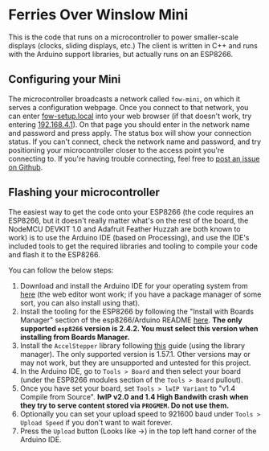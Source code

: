 # Ferries Over Winslow Mini
This is the code that runs on a microcontroller to power smaller-scale displays (clocks, sliding displays, etc.) The client is written in C++ and runs with the Arduino support libraries, but actually runs on an ESP8266.
## Configuring your Mini
The microcontroller broadcasts a network called `fow-mini`, on which it serves a configuration webpage. Once you connect to that network, you can enter [fow-setup.local](http://fow-setup.local) into your web browser (if that doesn't work, try entering [192.168.4.1](http://192.168.4.1)). On that page you should enter in the network name and password and press apply. The status box will show your connection status. If you can't connect, check the network name and password, and try positioning your microcontroller closer to the access point you're connecting to. If you're having trouble connecting, feel free to [post an issue on Github](https://github.com/pietroglyph/fow/issues/new).
## Flashing your microcontroller
The easiest way to get the code onto your ESP8266 (the code requires an ESP8266, but it doesn't really matter what's on the rest of the board, the NodeMCU DEVKIT 1.0 and Adafruit Feather Huzzah are both known to work) is to use the Arduino IDE (based on Processing), and use the IDE's included tools to get the required libraries and tooling to compile your code and flash it to the ESP8266.

You can follow the below steps:
1. Download and install the Arduino IDE for your operating system from [here](https://www.arduino.cc/en/Main/Software) (the web editor wont work; if you have a package manager of some sort, you can also install using that).
2. Install the tooling for the ESP8266 by following the "Install with Boards Manager" section of the esp8266/Arduino README [here](https://github.com/esp8266/Arduino#installing-with-boards-manager). **The only supported `esp8266` version is 2.4.2. You must select this version when installing from Boards Manager.**
3. Install the `AccelStepper` library following [this](https://www.arduino.cc/en/Guide/Libraries#toc3) guide (using the library manager). The only supported version is 1.57.1. Other versions may or may not work, but they are unsupported and untested for this project.
4. In the Arduino IDE, go to `Tools > Board` and then select your board (under the ESP8266 modules section of the `Tools > Board` pullout).
5. Once you have set your board, set `Tools > lwIP Variant` to "v1.4 Compile from Source". **lwIP v2.0 and 1.4 High Bandwith crash when they try to serve content stored via `PROGMEM`. Do not use them.**
6. Optionally you can set your upload speed to 921600 baud under `Tools > Upload Speed` if you don't want to wait forever.
7. Press the `Upload` button (Looks like ->) in the top left hand corner of the Arduino IDE.
